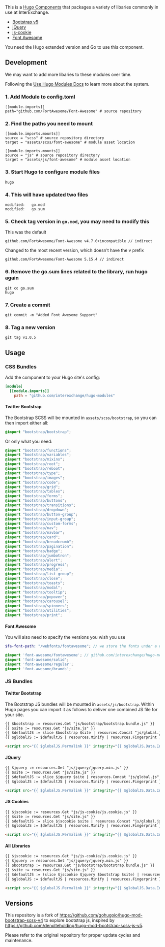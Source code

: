 This is a [Hugo Components](https://gohugo.io/hugo-modules/) that packages a variety of libaries commonly in use at InterExchange.

- [Bootstrap v5](https://github.com/twbs/bootstrap)
- [jQuery](https://github.com/jquery/jquery)
- [js-cookie](https://github.com/js-cookie/js-cookie)
- [Font Awesome](https://github.com/FortAwesome/Font-Awesome/)

You need the Hugo extended version and Go to use this component.

## Development

We may want to add more libaries to these modules over time.

Following the [Use Hugo Modules Docs](https://gohugo.io/hugo-modules/use-modules/) to learn more about the system.

### 1. Add Module to config.toml

```
[[module.imports]]
path="github.com/FortAwesome/Font-Awesome" # source repository
```

### 2. Find the paths you need to mount

```
[[module.imports.mounts]]
source = "scss" # source repository directory
target = "assets/scss/font-awesome" # module asset location
```

```
[[module.imports.mounts]]
source = "js" # source repository directory
target = "assets/js/font-awesome" # module asset location
```

### 3. Start Hugo to configure module files

```
hugo
```

### 4. This will have updated two files

```
modified:   go.mod
modified:   go.sum
```

### 5. Check tag version in `go.mod`, you may need to modify this

This was the default
```
github.com/FortAwesome/Font-Awesome v4.7.0+incompatible // indirect
```

Changed to the most recent version, which doesn't have the v prefix
```
github.com/FortAwesome/Font-Awesome 5.15.4 // indirect
```

### 6. Remove the go.sum lines related to the library, run hugo again

```
git co go.sum
hugo
```

### 7. Create a commit

```
git commit -m "Added Font Awesome Support"
```

### 8. Tag a new version

```
git tag v1.0.5
```

## Usage

### CSS Bundles

Add the component to your Hugo site's config:

```toml
[module]
  [[module.imports]]
    path = "github.com/interexchange/hugo-modules"
```

#### Twitter Bootstrap

The Bootstrap SCSS will be mounted in `assets/scss/bootstrap`, so you can then import either all:

```scss
@import "bootstrap/bootstrap";
```

Or only what you need:


```scss
@import "bootstrap/functions";
@import "bootstrap/variables";
@import "bootstrap/mixins";
@import "bootstrap/root";
@import "bootstrap/reboot";
@import "bootstrap/type";
@import "bootstrap/images";
@import "bootstrap/code";
@import "bootstrap/grid";
@import "bootstrap/tables";
@import "bootstrap/forms";
@import "bootstrap/buttons";
@import "bootstrap/transitions";
@import "bootstrap/dropdown";
@import "bootstrap/button-group";
@import "bootstrap/input-group";
@import "bootstrap/custom-forms";
@import "bootstrap/nav";
@import "bootstrap/navbar";
@import "bootstrap/card";
@import "bootstrap/breadcrumb";
@import "bootstrap/pagination";
@import "bootstrap/badge";
@import "bootstrap/jumbotron";
@import "bootstrap/alert";
@import "bootstrap/progress";
@import "bootstrap/media";
@import "bootstrap/list-group";
@import "bootstrap/close";
@import "bootstrap/toasts";
@import "bootstrap/modal";
@import "bootstrap/tooltip";
@import "bootstrap/popover";
@import "bootstrap/carousel";
@import "bootstrap/spinners";
@import "bootstrap/utilities";
@import "bootstrap/print";
```

#### Font Awesome

You will also need to specify the versions you wish you use

```scss
$fa-font-path: "/webfonts/fontawesome"; // we store the fonts under a namespaced directory

@import 'font-awesome/fontawesome'; // github.com/interexchange/hugo-modules
@import 'font-awesome/solid';
@import 'font-awesome/regular';
@import 'font-awesome/brands';
```

### JS Bundles

#### Twitter Bootstrap

The Bootstrap JS bundles will be mounted in `assets/js/bootstrap`. Within Hugo pages
you can import it as follows to deliver one combined JS file for your site.

```html
{{ $bootstrap := resources.Get "js/bootstrap/bootstrap.bundle.js" }}
{{ $site := resources.Get "js/site.js" }}
{{ $defaultJS := slice $bootstrap $site | resources.Concat "js/global.js" }}
{{ $globalJS := $defaultJS | resources.Minify | resources.Fingerprint }}

<script src="{{ $globalJS.Permalink }}" integrity="{{ $globalJS.Data.Integrity }}"></script>
```

#### JQuery

```html
{{ $jquery := resources.Get "js/jquery/jquery.min.js" }}
{{ $site := resources.Get "js/site.js" }}
{{ $defaultJS := slice $jquery $site | resources.Concat "js/global.js" }}
{{ $globalJS := $defaultJS | resources.Minify | resources.Fingerprint }}

<script src="{{ $globalJS.Permalink }}" integrity="{{ $globalJS.Data.Integrity }}"></script>
```

#### JS Cookies

```html
{{ $jscookie := resources.Get "js/js-cookie/js.cookie.js" }}
{{ $site := resources.Get "js/site.js" }}
{{ $defaultJS := slice $jscookie $site | resources.Concat "js/global.js" }}
{{ $globalJS := $defaultJS | resources.Minify | resources.Fingerprint }}

<script src="{{ $globalJS.Permalink }}" integrity="{{ $globalJS.Data.Integrity }}"></script>
```

#### All Libraries


```html
{{ $jscookie := resources.Get "js/js-cookie/js.cookie.js" }}
{{ $jquery := resources.Get "js/jquery/jquery.min.js" }}
{{ $bootstrap := resources.Get "js/bootstrap/bootstrap.bundle.js" }}
{{ $site := resources.Get "js/site.js" }}
{{ $defaultJS := (slice $jscookie $jquery $bootstrap $site) | resources.Concat "js/global.js" }}
{{ $globalJS := $defaultJS | resources.Minify | resources.Fingerprint }}

<script src="{{ $globalJS.Permalink }}" integrity="{{ $globalJS.Data.Integrity }}"></script>
```

## Versions

This repository is a fork of https://github.com/gohugoio/hugo-mod-bootstrap-scss-v4 to explore bootstrap js, inspired by https://github.com/denolteholding/hugo-mod-bootstrap-scss-js-v5.

Please refer to the original repository for proper update cycles and maintenance.
